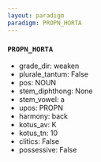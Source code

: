 ```yaml
---
layout: paradigm
paradigm: PROPN_HORTA
---
```

### ` PROPN_HORTA `


* grade_dir: weaken
* plurale_tantum: False
* pos: NOUN
* stem_diphthong: None
* stem_vowel: a
* upos: PROPN
* harmony: back
* kotus_av: K
* kotus_tn: 10
* clitics: False
* possessive: False
